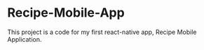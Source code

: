 # Recipe-Mobile-App
This project is a code for my first react-native app, Recipe Mobile Application.
